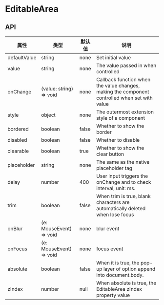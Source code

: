 # EditableArea

<example />

## API

| 属性 | 类型 | 默认值 | 说明 |
| --- | --- | --- | --- |
| defaultValue | string | none | Set initial value |
| value | string | none | The value passed in when controlled |
| onChange | (value: string) => void | none | Callback function when the value changes, making the component controlled when set with value |
| style | object | none | The outermost extension style of a component |
| bordered | boolean | false | Whether to show the border |
| disabled | boolean | false | Whether to disable |
| clearable | boolean | true | Whether to show the clear button |
| placeholder | string | none | The same as the native placeholder tag |
| delay | number | 400 | User input triggers the onChange and to check interval, unit: ms. |
| trim | boolean | false | When trim is true, blank characters are automatically deleted when lose focus |
| onBlur | (e: MouseEvent) => void | none | blur event |
| onFocus | (e: MouseEvent) => void | none | focus event |
| absolute | boolean | false | When it is true, the pop-up layer of option append into document.body. |
| zIndex | number | null | When absolute is true, the EditableArea zIndex property value |
